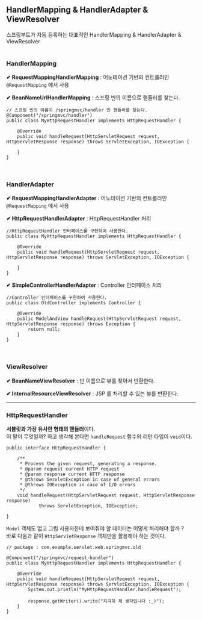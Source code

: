 ## HandlerMapping & HandlerAdapter & ViewResolver
스프링부트가 자동 등록하는 대표적인 HandlerMapping & HandlerAdapter & ViewResolver<br>
<br>
### HandlerMapping
**✔ RequestMappingHandlerMapping** : 어노테이션 기반의 컨트롤러인 `@RequestMapping` 에서 사용

**✔ BeanNameUrlHandlerMapping** : 스프링 빈의 이름으로 핸들러를 찾는다.
```
// 스프링 빈의 이름이 /springmvc/handler 인 핸들러를 찾는다. 
@Component("/springmvc/handler")
public class MyHttpRequestHandler implements HttpRequestHandler {

    @Override
    public void handleRequest(HttpServletRequest request, HttpServletResponse response) throws ServletException, IOException {
    
    }
}
```

<br>

### HandlerAdapter
**✔ RequestMappingHandlerAdapter** : 어노테이션 기반의 컨트롤러인 `@RequestMapping` 에서 사용

**✔ HttpRequestHandlerAdapter** : HttpRequestHandler 처리
```
//HttpRequestHandler 인터페이스를 구현하여 사용한다.
public class MyHttpRequestHandler implements HttpRequestHandler {

    @Override
    public void handleRequest(HttpServletRequest request, HttpServletResponse response) throws ServletException, IOException {
    
    }
}
```
**✔ SimpleControllerHandlerAdapter** : Controller 인터페이스 처리
```
//Controller 인터페이스를 구현하여 사용한다.
public class OldController implements Controller {

    @Override
    public ModelAndView handleRequest(HttpServletRequest request, HttpServletResponse response) throws Exception {
        return null;
    }
}
```

<br>


### ViewResolver

**✔ BeanNameViewResolver** : 빈 이름으로 뷰를 찾아서 반환한다.

**✔ InternalResourceViewResolver** : JSP 를 처리할 수 있는 뷰를 반환한다.

---

### HttpRequestHandler

**서블릿과 가장 유사한 형태의 핸들러**이다.<br>
이 말이 무엇일까? 하고 생각해 본다면 `handleRequest` 함수의 리턴 타입이 `void`이다.<br>
```
public interface HttpRequestHandler {

	/**
	 * Process the given request, generating a response.
	 * @param request current HTTP request
	 * @param response current HTTP response
	 * @throws ServletException in case of general errors
	 * @throws IOException in case of I/O errors
	 */
	void handleRequest(HttpServletRequest request, HttpServletResponse response)
			throws ServletException, IOException;

}
```
`Model` 객체도 없고 그럼 사용자한테 보여줘야 할 데이터는 어떻게 처리해야 할까 ?<br>
바로 다음과 같이 `HttpServletResponse` 객체만을 활용해야 하는 것이다.<br>
```
// package : com.example.servlet.web.springmvc.old

@Component("/springmvc/request-handler")
public class MyHttpRequestHandler implements HttpRequestHandler {

    @Override
    public void handleRequest(HttpServletRequest request, HttpServletResponse response) throws ServletException, IOException {
        System.out.println("MyHttpRequestHandler.handleRequest");

        response.getWriter().write("지극히 제 생각입니다 :_)");
    }
}
```